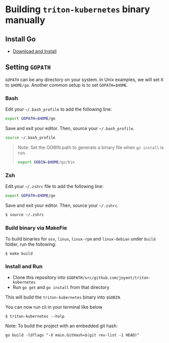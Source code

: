 # Building `triton-kubernetes` binary manually

## Install Go
 * [Download and Install](https://github.com/golang/go#download-and-install)

## Setting `GOPATH` 

`GOPATH` can be any directory on your system. In Unix examples, we will set it to `$HOME/go`. Another common setup is to set `GOPATH=$HOME`. 

### Bash

Edit your `~/.bash_profile` to add the following line:
```bash
export GOPATH=$HOME/go
```

Save and exit your editor. Then, source your `~/.bash_profile`.
```bash
source ~/.bash_profile
```

> Note: Set the GOBIN path to generate a binary file when `go install` is run.
> ```bash
> export GOBIN=$HOME/go/bin
> ```

### Zsh

Edit your `~/.zshrc` file to add the following line:

```bash
export GOPATH=$HOME/go
```
Save and exit your editor. Then, source your `~/.zshrc`.
```bash
$ source ~/.zshrc
```

### Build binary via MakeFie

To build binaries for `osx`, `linux`, `linux-rpm` and `linux-debian` under `build` folder, run the following:

```
$ make build
```

### Install and Run
* Clone this repository into `$GOPATH/src/github.com/joyent/triton-kubernetes`
* Run `go get` and `go install` from that directory

This will build the `triton-kubernetes` binary into `$GOBIN`.

You can now run cli in your terminal like below

```
$ triton-kubernetes --help
```


Note: To build the project with an embedded git hash:
```
go build -ldflags "-X main.GitHash=$(git rev-list -1 HEAD)"
```